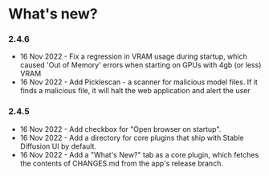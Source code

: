 # What's new?

### 2.4.6
* 16 Nov 2022 - Fix a regression in VRAM usage during startup, which caused 'Out of Memory' errors when starting on GPUs with 4gb (or less) VRAM
* 16 Nov 2022 - Add Picklescan - a scanner for malicious model files. If it finds a malicious file, it will halt the web application and alert the user

### 2.4.5
* 16 Nov 2022 - Add checkbox for "Open browser on startup".
* 16 Nov 2022 - Add a directory for core plugins that ship with Stable Diffusion UI by default.
* 16 Nov 2022 - Add a "What's New?" tab as a core plugin, which fetches the contents of CHANGES.md from the app's release branch.
